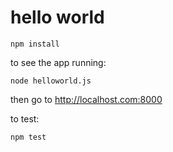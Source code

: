 # hello world

`npm install`

to see the app running:

`node helloworld.js`

then go to http://localhost.com:8000


to test:

`npm test`